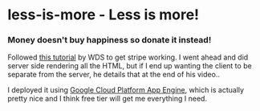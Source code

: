 # less-is-more - Less is more!

### Money doesn't buy happiness so donate it instead!

Followed [this tutorial](https://youtu.be/1r-F3FIONl8) by WDS to get stripe working. I went ahead and did server side rendering all the HTML, but if I end up wanting the client to be separate from the server, he details that at the end of his video..

I deployed it using [Google Cloud Platform App Engine](https://youtu.be/uEVmD6n8Il0?t=248), which is actually pretty nice and I think free tier will get me everything I need.
